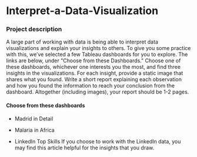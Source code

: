 # Interpret-a-Data-Visualization


### Project description
A large part of working with data is being able to interpret data visualizations and explain your insights to others. To give you some practice with this, we’ve selected a few Tableau dashboards for you to explore. The links are below, under "Choose from these Dashboards." Choose one of these dashboards, whichever one interests you the most, and find three insights in the visualizations. For each insight, provide a static image that shares what you found. Write a short report explaining each observation and how you found the information to reach your conclusion from the dashboard. Altogether (including images), your report should be 1-2 pages.


#### Choose from these dashboards
* Madrid in Detail

* Malaria in Africa

* LinkedIn Top Skills
  If you choose to work with the LinkedIn data, you may find this article helpful for the insights that you draw.
